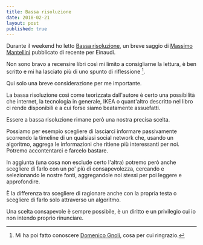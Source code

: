 ```yaml
---
title: Bassa risoluzione
date: 2018-02-21
layout: post
published: true
---
```


Durante il weekend ho letto [Bassa risoluzione](http://www.einaudi.it/libri/libro/massimo-mantellini/bassa-risoluzione/978880623354), un breve saggio di [Massimo Mantellini](http://www.mantellini.it) pubblicato di recente per Einaudi.

<!--more-->


Non sono bravo a recensire libri così mi limito a consigliarne la lettura, è ben scritto e mi ha lasciato più di uno spunto di riflessione [^1].

Qui solo una breve considerazione per me importante.

La bassa risoluzione così come teorizzata dall'autore è certo una possibilità che internet, la tecnologia in generale, IKEA o quant'altro descritto nel libro ci rende disponibili e a cui forse siamo beatamente assuefatti.

Essere a bassa risoluzione rimane però una nostra precisa scelta.

Possiamo per esempio scegliere di lasciarci informare passivamente scorrendo la timeline di un qualsiasi social network che, usando un algoritmo, aggrega le informazioni che ritiene più interessanti per noi. Potremo accontentarci e farcelo bastare.

In aggiunta (una cosa non esclude certo l'altra) potremo però anche scegliere di farlo con un po' più di consapevolezza, cercando e selezionando le nostre fonti, aggregandole noi stessi per poi leggere e approfondire.

È la differenza tra scegliere di ragionare anche con la propria testa o scegliere di farlo solo attraverso un algoritmo.

Una scelta consapevole è sempre possibile, è un diritto e un privilegio cui io non intendo proprio rinunciare.

[^1]:Mi ha poi fatto conoscere [Domenico Gnoli](https://it.wikipedia.org/wiki/Domenico_Gnoli_(pittore)), cosa per cui ringrazio.